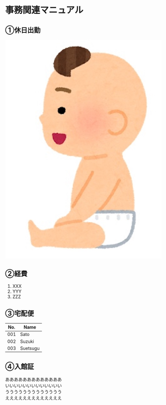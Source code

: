 # 事務関連マニュアル
## ①休日出勤
![MAPPA](img/mappa.jpg)
## ②経費
1. XXX
2. YYY
3. ZZZ
## ③宅配便
|No.|Name
|--|--
|001|Sato
|002|Suzuki
|003|Suetsugu
## ④入館証
あああああああああああああ<br>
いいいいいいいいいいいいい<br>
ううううううううううううう<br>
えええええええええええええ
